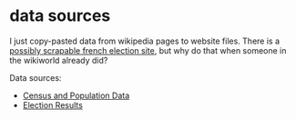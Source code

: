 # data sources

I just copy-pasted data from wikipedia pages to website files. There is a
[possibly scrapable french election site](http://elections.interieur.gouv.fr/presidentielle-2017/032/062/index.html),
but why do that when someone in the wikiworld already did?

Data sources:

+ [Census and Population Data](https://en.wikipedia.org/wiki/List_of_French_departments_by_population)
+ [Election Results](https://en.wikipedia.org/wiki/French_presidential_election,_2017)
